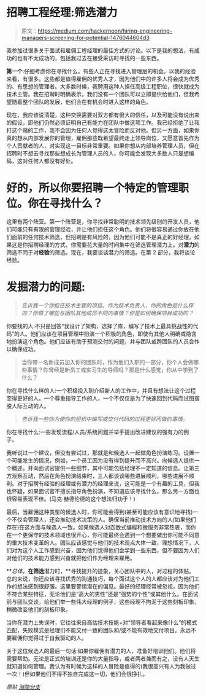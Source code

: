 # 招聘工程经理:筛选潜力

> 原文：<https://medium.com/hackernoon/hiring-engineering-managers-screening-for-potential-1476044604d3>

我参加过很多关于面试和雇佣工程经理的最佳方式的讨论。以下是我的想法，有成功的也有不太成功的，包括我过去在接受采访时寻找的一些东西。

**第一个**:仔细考虑你在寻找什么。有些人正在寻找进入管理层的机会。以我的经验来看，有很多。这些都是值得雇佣的优秀人才，因为他们中的许多人将会成为优秀的、有思想的管理者。大多数时候，我聘用这种人担任高级工程职位，很快就成为技术主管。我在招聘时明确表示，我们没有一个团队可以立即提供给他们，但我希望随着整个团队的发展，他们会在有机会时进入这样的角色。

现在，我应该说清楚，这种交换需要对双方都有很大的信任，以及可能没有说出来的假设，即他们仍然必须证明自己有能力在团队中做这项工作。我已经拒绝了让我打这个赌的工作，我不会因为任何人觉得这太冒险而反对他。但另一方面，如果你真的想从内部发展你的管理，雇佣那些既希望最终走上领导岗位，又愿意首先作为个人贡献者的人，对实现这一目标非常重要。如果你想从内部培养管理人员，但在招聘时不想去寻找那些想成长为管理人员的人，你可能会发现大多数人只是想编码，这对任何人都没有好处。

# 好的，所以你要招聘一个特定的管理职位。你在寻找什么？

这里有两个阵营。第一个阵营是，你寻找非常聪明的技术领先级别的开发人员，他们可能只有有限的管理经验，并让他们担任这个角色。他们将很容易通过你放在他们面前的任何技术筛选，但招聘是有风险的，因为他们可能不是真正的好经理。如果这是你招聘经理的方式，你需要花大量的时间集中在筛选管理潜力上。对**潜力**的筛选不同于对**经验**的筛选。现在，我要谈谈潜力的筛选。在第 2 部分，我将谈论经验。

# 发掘潜力的问题:

> *告诉我一个你担任技术主管的项目。作为技术负责人，你的角色是什么样的？你做了哪些与团队其他成员不同的事情？你是如何确保项目成功的？*

你要找的人:不只是回答“我设计了架构，选择了库，编写了技术上最具挑战性的代码”的人。他们应该在项目管理中扮演一个积极的角色，即使有其他人明确或隐含地扮演这个角色。他们应该有助于预测交付的问题，并与团队或跨团队的人员合作以确保成功。

> 当你带一名新成员加入你的团队时，作为他们入职的一部分，你个人会做哪些事情？你曾经是新员工或实习生的导师吗？那是什么感觉，你从中学到了什么？

你在寻找什么样的人:一个积极投入到介绍新人的工作中，并且有想法让这个过程变得更好的人。一个尊重指导工作的人，一个不仅仅是为了快速回到代码而试图摆脱人际互动的人。

> *告诉我一些你为使你的组织中编写或交付代码的过程更好而做的事情。*

你在寻找什么:一些发现流程/人员/系统问题并举手提出改进建议的强有力的例子。

我听说过一个建议，但没有尝试过，那就是和候选人一起做角色扮演练习。设置一个可能发生的情况，例如，一个员工因为没有得到提升而不高兴。向候选人提供一个概述，并向面试官提供一些细节，其中可能包括经理不一定知道的信息。让第三方观察互动，然后在角色扮演结束时，三人都谈谈哪些进展顺利，哪些进展不顺利。对于招聘有经验的经理或有潜力的经理来说，这可能是一个有趣的工具，但我也怀疑，如果面试官不擅长指导角色扮演，不知道应该寻找什么，那么另一方面也很容易表现不佳。(马克·赫德伦德的这个想法归功于！)

最后，当雇佣这种类型的候选人时，你可能会得到(甚至可能应该有意识地寻找)一个不仅会管理人，还会推动技术决策的人。确保当前推动技术方向的人(如果他们存在)在这方面与候选人一致。如果候选人对函数式编程和微服务非常热衷，而你在一个更保守的技术领域也很开心，你可能最终会遇到一个想要做出你可能不同意的重大技术变革的人。团队应该感觉与他们的技术观点大体一致，理想情况下，人们对为这个人工作感到兴奋，因为他们觉得他们会学到一些东西，但不要因为人们对他们的技术能力感到兴奋就把他们作为经理来雇用。

***总体*，**在筛选**潜力时，**寻找提升的迹象，关心团队中的人，对过程的体贴。总的来说，你还应该寻找优秀的沟通技巧，每个面试这个人的人都应该对为他们工作的想法感到很舒服。这里要警惕潜在的偏见。最好的经理经常被忽视，因为他们不符合某些特征，无论他们是“高大的男性”还是“强势的个性”或其他什么。在面试前与团队交谈，给他们举一些伟大经理的例子，这些经理不拘泥于这些刻板印象，稍微改变他们的刻板印象。

当你在潜力上失误时，它往往来自高估技术技能+对“领导者看起来像什么”的模式匹配，失败模式是经理们不能交付一致的团队和/或不能有效地交付项目。永远不要雇佣你觉得过于自我驱动的人。

关于这位候选人的最后一句话:如果你雇佣有潜力的人，准备好培训他们。他们将需要帮助。无论是正式的培训还是你的大量指导，或者两者兼而有之，没有人天生就知道如何管理。我认为有时候为这样的人冒险是值得的(我很高兴有人为我做过一次！)但如果他们不得不独自完成这一切，他们会很挣扎。

*原贴* [*消隐分支*](http://whilefalse.blogspot.com/2016/01/hiring-engineering-managers-screening.html)